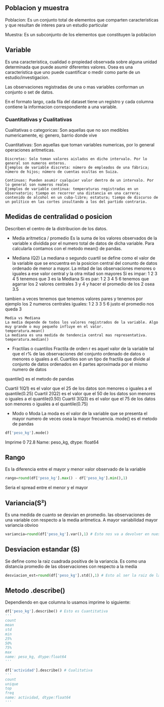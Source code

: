## Poblacion y muestra
Poblacion: Es un conjunto total de elementos que comparten caracteristicas y que resultan de interes para un estudio particular

Muestra: Es un subconjunto de los elementos que constituyen la poblacion

## Variable

Es una caracteristica, cualidad o propiedad observada sobre alguna unidad determinada que puede asumir diferentes valores.
Osea es una caracteristica que uno puede cuantificar o medir como parte de un estudio/investigacion.

Las observaciones registradas de una o mas variables conforman un conjunto o set de datos.

En el formato largo, cada fila del dataset tiene un registro y cada columna contiene la informacion correspondiente a una variable.

### Cuantitativas y Cualitativas
Cualitativas o categoricas:
Son aquellas que no son medibles numericamente, ej: genero, barrio donde vive

Cuantitativas: Son aquellas que toman variables numericas, por lo general operaciones aritmeticas.
```
Discretas: Solo toman valores aislados en dicho intervalo. Por lo general son numeros enteros.
Ejemplos de variable discreta: número de empleados de una fábrica; número de hijos; número de cuentas ocultas en Suiza.
```
```
Continuas: Pueden asumir cualquier valor dentro de un intervalo. Por lo general son numeros reales
Ejemplos de variable continua: temperaturas registradas en un observatorio; tiempo en recorrer una distancia en una carrera; contenido de alcohol en un cuba-libre; estatura; tiempo de discurso de un político en las cortes insultando a los del partido contrario.
```

## Medidas de centralidad o posicion
Describen el centro de la distribucion de los datos.

- Media aritmetica / promedio
Es la suma de los valores observados de la variable x dividida por el numero total de datos de dicha variable.
Para calcularla contamos con el metodo mean() de pandas.

- Mediana (Q2)
La mediana o segundo cuartil se define como el valor de la variable que se encuentra en la posicion central del conunto de datos ordenado de menor a mayor. La mitad de las observaciones menores o iguales a ese valor central y la otra mitad son mayores
Si es impar:
1 2 3 4 5
tenemos que 3 es la Mediana
Si es par:
1 2 3 4 5 6
tenemos que agarrar los 2 valores centrales
3 y 4 y hacer el promedio de los 2 osea 3.5

tambien a veces tenemos que tenemos valores pares y tenemos por ejemplo los 2 numeros centrales iguales:
1 2 3 3 5 6
justo el promedio nos queda 3

```
Media vs Mediana
La media depende de todos los valores registrados de la variable. Algo muy grande o muy pequeño influye en el valor.
temperatura.mean()
La mediana es una medida de tendencia central mas representativa.
temperatura.median()
```

- Fractilas o cuantilos
Fractila de orden r es aquel valor de la variable tal que el r% de las observaciones del conjunto ordenado de datos o menores o iguales a el.
Cuartilos son un tipo de fractila que divide al conjunto de datos ordenados en 4 partes aproximada por el mismo numero de datos

quantile() es el metodo de pandas

Cuartil 1(Q1) es el valor que el 25 de los datos son menores o iguales a el
quantile(0.25)
Cuartil 2(Q2) es el valor que el 50 de los datos son menores o iguales a el
quantile(0.50)
Cuartil 3(Q3) es el valor que el 75 de los datos son menores o iguales a el
quantile(0.75)

- Modo o Moda
La moda es el valor de la variable que se presenta el mayor numero de veces osea la mayor frecuencia.
mode() es el metodo de pandas

```python
df['peso_kg'].mode()
```
Imprime
0 72.8
Name: peso_kg, dtype: float64


## Rango
Es la diferencia entre el mayor y menor valor observado de la variable
```python
rango=round(df['peso_kg'].max() - df['peso_kg'].min(),1)
```
Seria el spread entre el menor y el mayor

## Variancia(S²)
Es una medida de cuanto se desvian en promedio. las observaciones de una variable con respecto a la media aritmetica.
A mayor variabilidad mayor variancia obvioo
```python
variancia=round(df['peso_kg'].var(),1) # Esto nos va a devolver en nuestro caso kg²
```

## Desviacion estandar (S)
Se define como la raiz cuadrada positiva de la variancia.
Es como una distancia promedio de las observaciones con respecto a la media
```python
desviacion_est=round(df['peso_kg'].std(),1) # Esto al ser la raiz de la varianza va a devolver kg en este caso
```
## Metodo .describe()
Dependiendo en que columna lo usamos imprime lo siguiente:

```python
df['peso_kg'].describe() # Esto es Cuantitativa
'''
count
mean
std
min
25%
50%
75%
max
name: peso_kg, dtype:float64
'''
```


```python
df['actividad'].describe() # Cualitativa
'''
count
unique
top
freq
name: actividad, dtype:float64
'''
```


